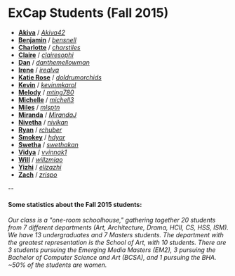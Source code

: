 # ExCap Students (Fall 2015)


* [**Akiva**](akiva/README.md) / *[Akiva42](https://github.com/Akiva42)** [**Benjamin**](benjamin/README.md) / *[bensnell](https://github.com/bensnell)* * [**Charlotte**](charlotte/README.md) / *[charstiles](https://github.com/charstiles)*
* [**Claire**](claire/index.md) / *[clairesophi](https://github.com/clairesophi)* 
* [**Dan**](dan_moore/README.md) / *[danthemellowman](https://github.com/danthemellowman)* * [**Irene**](irene/README.md) / *[irealva](https://github.com/irealva)** [**Katie Rose**](katierose/index.md) / *[doldrumorchids](https://github.com/doldrumorchids)** [**Kevin**](kevin/index.md) / *[kevinmkarol](https://github.com/kevinmkarol)** [**Melody**](melody/index.md) / *[mting780](https://github.com/mting780)** [**Michelle**](michelle/index.md) / *[michell3](https://github.com/michell3)** [**Miles**](miles/index.md) / *[mlsptn](https://github.com/mlsptn)** [**Miranda**](miranda/index.md) / *[MirandaJ](https://github.com/MirandaJ)** [**Nivetha**](nivetha/index.md) / *[nivikan](https://github.com/nivikan)** [**Ryan**](ryan/index.md) / *[rchuber](https://github.com/rchuber)** [**Smokey**](smokey/index.md) / *[hdyar](https://github.com/hdyar)** [**Swetha**](swetha/index.md) / *[swethakan](https://github.com/swethakan)** [**Vidya**](vidya/index.md) / *[vvinnak1](https://github.com/vvinnak1)*
* [**Will**](will/index.md) / *[willzmiao](https://github.com/willzmiao)** [**Yizhi**](yizhi/index.md) / *[elizazhi](https://github.com/elizazhi)*
* [**Zach**](zach/index.md) / *[zrispo](https://github.com/zrispo)*

-- 

#### Some statistics about the Fall 2015 students: 

*Our class is a "one-room schoolhouse," gathering together 20 students from 7 different departments (Art, Architecture, Drama, HCII, CS, HSS, ISM). We have 13 undergraduates and 7 Masters students. The department with the greatest representation is the School of Art, with 10 students. There are 3 students pursuing the Emerging Media Masters (EM2), 3 pursuing the Bachelor of Computer Science and Art (BCSA), and 1 pursuing the BHA. ~50% of the students are women.*

